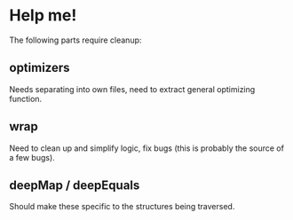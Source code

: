 # Help me!

The following parts require cleanup:

## optimizers

Needs separating into own files, need to extract general optimizing function.

## wrap

Need to clean up and simplify logic, fix bugs (this is probably the source of a few bugs).

## deepMap / deepEquals

Should make these specific to the structures being traversed.
